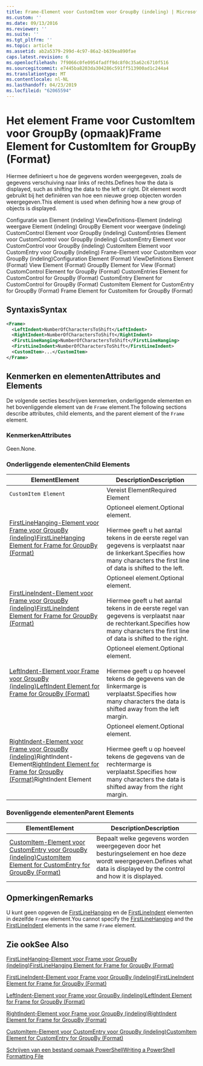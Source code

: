 ```yaml
---
title: Frame-Element voor CustomItem voor GroupBy (indeling) | Microsoft Docs
ms.custom: ''
ms.date: 09/13/2016
ms.reviewer: ''
ms.suite: ''
ms.tgt_pltfrm: ''
ms.topic: article
ms.assetid: ab2a5379-299d-4c97-86a2-b639ea890fae
caps.latest.revision: 6
ms.openlocfilehash: 7f9066c0fe0954fadff9dc8f0c35a62c6710f516
ms.sourcegitcommit: e7445ba8203da304286c591ff513900ad1c244a4
ms.translationtype: MT
ms.contentlocale: nl-NL
ms.lasthandoff: 04/23/2019
ms.locfileid: "62065594"
---
```

# <a name="frame-element-for-customitem-for-groupby-format"></a><span data-ttu-id="ac515-102">Het element Frame voor CustomItem voor GroupBy (opmaak)</span><span class="sxs-lookup"><span data-stu-id="ac515-102">Frame Element for CustomItem for GroupBy (Format)</span></span>

<span data-ttu-id="ac515-103">Hiermee definieert u hoe de gegevens worden weergegeven, zoals de gegevens verschuiving naar links of rechts.</span><span class="sxs-lookup"><span data-stu-id="ac515-103">Defines how the data is displayed, such as shifting the data to the left or right.</span></span> <span data-ttu-id="ac515-104">Dit element wordt gebruikt bij het definiëren van hoe een nieuwe groep objecten worden weergegeven.</span><span class="sxs-lookup"><span data-stu-id="ac515-104">This element is used when defining how a new group of objects is displayed.</span></span>

<span data-ttu-id="ac515-105">Configuratie van Element (indeling) ViewDefinitions-Element (indeling) weergave Element (indeling) GroupBy Element voor weergave (indeling) CustomControl Element voor GroupBy (indeling) CustomEntries Element voor CustomControl voor GroupBy (indeling) CustomEntry Element voor CustomControl voor GroupBy (indeling) CustomItem Element voor CustomEntry voor GroupBy (indeling) Frame-Element voor CustomItem voor GroupBy (indeling)</span><span class="sxs-lookup"><span data-stu-id="ac515-105">Configuration Element (Format) ViewDefinitions Element (Format) View Element (Format) GroupBy Element for View (Format) CustomControl Element for GroupBy (Format) CustomEntries Element for CustomControl for GroupBy (Format) CustomEntry Element for CustomControl for GroupBy (Format) CustomItem Element for CustomEntry for GroupBy (Format) Frame Element for CustomItem for GroupBy (Format)</span></span>

## <a name="syntax"></a><span data-ttu-id="ac515-106">Syntaxis</span><span class="sxs-lookup"><span data-stu-id="ac515-106">Syntax</span></span>

```xml
<Frame>
  <LeftIndent>NumberOfCharactersToShift</LeftIndent>
  <RightIndent>NumberOfCharactersToShift</RightIndent>
  <FirstLineHanging>NumberOfCharactersToShift</FirstLineHanging>
  <FirstLineIndent>NumberOfCharactersToShift</FirstLineIndent>
  <CustomItem>...</CustomItem>
</Frame>
```

## <a name="attributes-and-elements"></a><span data-ttu-id="ac515-107">Kenmerken en elementen</span><span class="sxs-lookup"><span data-stu-id="ac515-107">Attributes and Elements</span></span>

<span data-ttu-id="ac515-108">De volgende secties beschrijven kenmerken, onderliggende elementen en het bovenliggende element van de `Frame` element.</span><span class="sxs-lookup"><span data-stu-id="ac515-108">The following sections describe attributes, child elements, and the parent element of the `Frame` element.</span></span>

### <a name="attributes"></a><span data-ttu-id="ac515-109">Kenmerken</span><span class="sxs-lookup"><span data-stu-id="ac515-109">Attributes</span></span>

<span data-ttu-id="ac515-110">Geen.</span><span class="sxs-lookup"><span data-stu-id="ac515-110">None.</span></span>

### <a name="child-elements"></a><span data-ttu-id="ac515-111">Onderliggende elementen</span><span class="sxs-lookup"><span data-stu-id="ac515-111">Child Elements</span></span>

|<span data-ttu-id="ac515-112">Element</span><span class="sxs-lookup"><span data-stu-id="ac515-112">Element</span></span>|<span data-ttu-id="ac515-113">Description</span><span class="sxs-lookup"><span data-stu-id="ac515-113">Description</span></span>|
|-------------|-----------------|
|`CustomItem Element`|<span data-ttu-id="ac515-114">Vereist Element</span><span class="sxs-lookup"><span data-stu-id="ac515-114">Required Element</span></span>|
|[<span data-ttu-id="ac515-115">FirstLineHanging-Element voor Frame voor GroupBy (indeling)</span><span class="sxs-lookup"><span data-stu-id="ac515-115">FirstLineHanging Element for Frame for GroupBy (Format)</span></span>](./firstlinehanging-element-for-frame-for-groupby-format.md)|<span data-ttu-id="ac515-116">Optioneel element.</span><span class="sxs-lookup"><span data-stu-id="ac515-116">Optional element.</span></span><br /><br /> <span data-ttu-id="ac515-117">Hiermee geeft u het aantal tekens in de eerste regel van gegevens is verplaatst naar de linkerkant.</span><span class="sxs-lookup"><span data-stu-id="ac515-117">Specifies how many characters the first line of data is shifted to the left.</span></span>|
|[<span data-ttu-id="ac515-118">FirstLineIndent-Element voor Frame voor GroupBy (indeling)</span><span class="sxs-lookup"><span data-stu-id="ac515-118">FirstLineIndent Element for Frame for GroupBy (Format)</span></span>](./firstlineindent-element-for-frame-for-groupby-format.md)|<span data-ttu-id="ac515-119">Optioneel element.</span><span class="sxs-lookup"><span data-stu-id="ac515-119">Optional element.</span></span><br /><br /> <span data-ttu-id="ac515-120">Hiermee geeft u het aantal tekens in de eerste regel van gegevens is verplaatst naar de rechterkant.</span><span class="sxs-lookup"><span data-stu-id="ac515-120">Specifies how many characters the first line of data is shifted to the right.</span></span>|
|[<span data-ttu-id="ac515-121">LeftIndent-Element voor Frame voor GroupBy (indeling)</span><span class="sxs-lookup"><span data-stu-id="ac515-121">LeftIndent Element for Frame for GroupBy (Format)</span></span>](./leftindent-element-for-frame-for-groupby-format.md)|<span data-ttu-id="ac515-122">Optioneel element.</span><span class="sxs-lookup"><span data-stu-id="ac515-122">Optional element.</span></span><br /><br /> <span data-ttu-id="ac515-123">Hiermee geeft u op hoeveel tekens de gegevens van de linkermarge is verplaatst.</span><span class="sxs-lookup"><span data-stu-id="ac515-123">Specifies how many characters the data is shifted away from the left margin.</span></span>|
|<span data-ttu-id="ac515-124">[RightIndent-Element voor Frame voor GroupBy (indeling)](./rightindent-element-for-frame-for-groupby-format.md)RightIndent-Element</span><span class="sxs-lookup"><span data-stu-id="ac515-124">[RightIndent Element for Frame for GroupBy (Format)](./rightindent-element-for-frame-for-groupby-format.md)RightIndent Element</span></span>|<span data-ttu-id="ac515-125">Optioneel element.</span><span class="sxs-lookup"><span data-stu-id="ac515-125">Optional element.</span></span><br /><br /> <span data-ttu-id="ac515-126">Hiermee geeft u op hoeveel tekens de gegevens van de rechtermarge is verplaatst.</span><span class="sxs-lookup"><span data-stu-id="ac515-126">Specifies how many characters the data is shifted away from the right margin.</span></span>|

### <a name="parent-elements"></a><span data-ttu-id="ac515-127">Bovenliggende elementen</span><span class="sxs-lookup"><span data-stu-id="ac515-127">Parent Elements</span></span>

|<span data-ttu-id="ac515-128">Element</span><span class="sxs-lookup"><span data-stu-id="ac515-128">Element</span></span>|<span data-ttu-id="ac515-129">Description</span><span class="sxs-lookup"><span data-stu-id="ac515-129">Description</span></span>|
|-------------|-----------------|
|[<span data-ttu-id="ac515-130">CustomItem-Element voor CustomEntry voor GroupBy (indeling)</span><span class="sxs-lookup"><span data-stu-id="ac515-130">CustomItem Element for CustomEntry for GroupBy (Format)</span></span>](./customitem-element-for-customentry-for-groupby-format.md)|<span data-ttu-id="ac515-131">Bepaalt welke gegevens worden weergegeven door het besturingselement en hoe deze wordt weergegeven.</span><span class="sxs-lookup"><span data-stu-id="ac515-131">Defines what data is displayed by the control and how it is displayed.</span></span>|

## <a name="remarks"></a><span data-ttu-id="ac515-132">Opmerkingen</span><span class="sxs-lookup"><span data-stu-id="ac515-132">Remarks</span></span>

<span data-ttu-id="ac515-133">U kunt geen opgeven de [FirstLineHanging](./firstlinehanging-element-for-frame-for-groupby-format.md) en de [FirstLineIndent](./firstlineindent-element-for-frame-for-groupby-format.md) elementen in dezelfde `Frame` element.</span><span class="sxs-lookup"><span data-stu-id="ac515-133">You cannot specify the [FirstLineHanging](./firstlinehanging-element-for-frame-for-groupby-format.md) and the [FirstLineIndent](./firstlineindent-element-for-frame-for-groupby-format.md) elements in the same `Frame` element.</span></span>

## <a name="see-also"></a><span data-ttu-id="ac515-134">Zie ook</span><span class="sxs-lookup"><span data-stu-id="ac515-134">See Also</span></span>

[<span data-ttu-id="ac515-135">FirstLineHanging-Element voor Frame voor GroupBy (indeling)</span><span class="sxs-lookup"><span data-stu-id="ac515-135">FirstLineHanging Element for Frame for GroupBy (Format)</span></span>](./firstlinehanging-element-for-frame-for-groupby-format.md)

[<span data-ttu-id="ac515-136">FirstLineIndent-Element voor Frame voor GroupBy (indeling)</span><span class="sxs-lookup"><span data-stu-id="ac515-136">FirstLineIndent Element for Frame for GroupBy (Format)</span></span>](./firstlineindent-element-for-frame-for-groupby-format.md)

[<span data-ttu-id="ac515-137">LeftIndent-Element voor Frame voor GroupBy (indeling)</span><span class="sxs-lookup"><span data-stu-id="ac515-137">LeftIndent Element for Frame for GroupBy (Format)</span></span>](./leftindent-element-for-frame-for-groupby-format.md)

[<span data-ttu-id="ac515-138">RightIndent-Element voor Frame voor GroupBy (indeling)</span><span class="sxs-lookup"><span data-stu-id="ac515-138">RightIndent Element for Frame for GroupBy (Format)</span></span>](./rightindent-element-for-frame-for-groupby-format.md)

[<span data-ttu-id="ac515-139">CustomItem-Element voor CustomEntry voor GroupBy (indeling)</span><span class="sxs-lookup"><span data-stu-id="ac515-139">CustomItem Element for CustomEntry for GroupBy (Format)</span></span>](./customitem-element-for-customentry-for-groupby-format.md)

[<span data-ttu-id="ac515-140">Schrijven van een bestand opmaak PowerShell</span><span class="sxs-lookup"><span data-stu-id="ac515-140">Writing a PowerShell Formatting File</span></span>](./writing-a-powershell-formatting-file.md)
